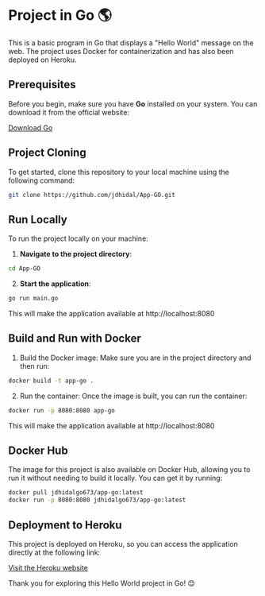 # Project in Go 🌎

This is a basic program in Go that displays a "Hello World" message on the web. The project uses Docker for containerization and has also been deployed on Heroku.

## Prerequisites

Before you begin, make sure you have **Go** installed on your system. You can download it from the official website:

[Download Go](https://golang.org/dl/)

## Project Cloning

To get started, clone this repository to your local machine using the following command:

```bash
git clone https://github.com/jdhidal/App-GO.git
```

## Run Locally

To run the project locally on your machine:

1. **Navigate to the project directory**:
```bash
cd App-GO
```

2. **Start the application**:
```bash
go run main.go
```
This will make the application available at http://localhost:8080

## Build and Run with Docker

1. Build the Docker image: Make sure you are in the project directory and then run:
```bash
docker build -t app-go .
```

2. Run the container: Once the image is built, you can run the container:
```bash
docker run -p 8080:8080 app-go
```
This will make the application available at http://localhost:8080

## Docker Hub

The image for this project is also available on Docker Hub, allowing you to run it without needing to build it locally. You can get it by running:

```bash
docker pull jdhidalgo673/app-go:latest
docker run -p 8080:8080 jdhidalgo673/app-go:latest
```

## Deployment to Heroku

This project is deployed on Heroku, so you can access the application directly at the following link:

[Visit the Heroku website](https://app-go-cad6f4cb6f2f.herokuapp.com/)



Thank you for exploring this Hello World project in Go! 😊